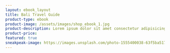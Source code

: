 ```yaml
---
layout: ebook_layout
title: Bali Travel Guide
product-type: ebook
product-image: /assets/images/shop_ebook_1.jpg
product-description: Lorem ipsum dolor sit amet consectetur adipisicing elit. Vero provident nemo tempora iste error sint, velit reiciendis excepturi ab accusantium maiores, unde natus ipsa dolore. Magni sit officiis obcaecati veniam.
product-price:
featured: true
sneakpeak-image: https://images.unsplash.com/photo-1555400038-63f5ba517a47?ixlib=rb-4.0.3&ixid=MnwxMjA3fDB8MHxwaG90by1wYWdlfHx8fGVufDB8fHx8&auto=format&fit=crop&w=2070&q=80
---
```


